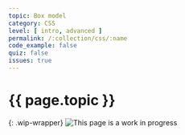 ```yaml
---
topic: Box model
category: CSS
level: [ intro, advanced ]
permalink: /:collection/css/:name
code_example: false
quiz: false
issues: true
---
```


# {{ page.topic }}

{: .wip-wrapper}
![This page is a work in progress](https://media.giphy.com/media/SwP1HunIXetehTvy43/giphy.gif)
